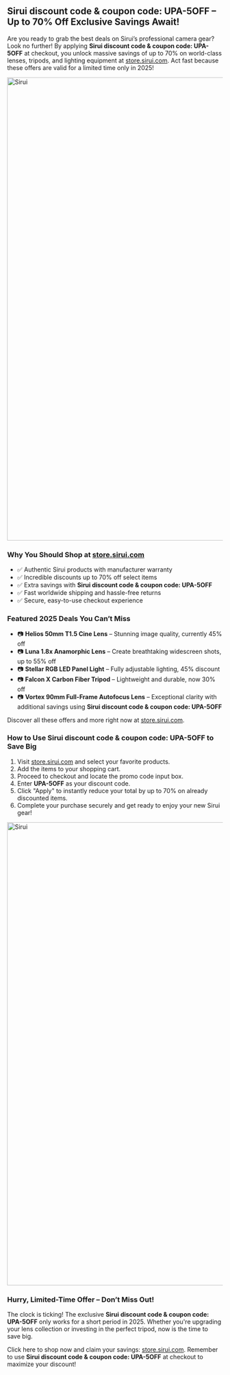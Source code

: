 <h2><strong>Sirui discount code & coupon code: UPA-5OFF – Up to 70% Off Exclusive Savings Await!</strong></h2>
<p>Are you ready to grab the best deals on Sirui’s professional camera gear? Look no further! By applying <strong>Sirui discount code & coupon code: UPA-5OFF</strong> at checkout, you unlock massive savings of up to 70% on world-class lenses, tripods, and lighting equipment at <a href="https://store.sirui.com/?sca_ref=8845442.lYfQapkN7X&utm_source=affiliates&utm_medium=uppromote&utm_campaign=8845442" target="_blank">store.sirui.com</a>. Act fast because these offers are valid for a limited time only in 2025!</p>
<img src="https://images.mirror-media.xyz/publication-images/q2DnbgAvJ_DAhGuZBL-7w.jpeg?height=540&width=1080" alt="Sirui" width="1080">
<h3>Why You Should Shop at <a href="https://store.sirui.com/?sca_ref=8845442.lYfQapkN7X&utm_source=affiliates&utm_medium=uppromote&utm_campaign=8845442" target="_blank">store.sirui.com</a></h3>
<ul>
<li>✅ Authentic Sirui products with manufacturer warranty</li>
<li>✅ Incredible discounts up to 70% off select items</li>
<li>✅ Extra savings with <strong>Sirui discount code & coupon code: UPA-5OFF</strong></li>
<li>✅ Fast worldwide shipping and hassle-free returns</li>
<li>✅ Secure, easy-to-use checkout experience</li>
</ul>
<h3>Featured 2025 Deals You Can’t Miss</h3>
<ul>
<li>📷 <strong>Helios 50mm T1.5 Cine Lens</strong> – Stunning image quality, currently 45% off</li>
<li>📷 <strong>Luna 1.8x Anamorphic Lens</strong> – Create breathtaking widescreen shots, up to 55% off</li>
<li>📷 <strong>Stellar RGB LED Panel Light</strong> – Fully adjustable lighting, 45% discount</li>
<li>📷 <strong>Falcon X Carbon Fiber Tripod</strong> – Lightweight and durable, now 30% off</li>
<li>📷 <strong>Vortex 90mm Full-Frame Autofocus Lens</strong> – Exceptional clarity with additional savings using <strong>Sirui discount code & coupon code: UPA-5OFF</strong></li>
</ul>
<p>Discover all these offers and more right now at <a href="https://store.sirui.com/?sca_ref=8845442.lYfQapkN7X&utm_source=affiliates&utm_medium=uppromote&utm_campaign=8845442" target="_blank">store.sirui.com</a>.</p>
<h3>How to Use <strong>Sirui discount code & coupon code: UPA-5OFF</strong> to Save Big</h3>
<ol>
<li>Visit <a href="https://store.sirui.com/?sca_ref=8845442.lYfQapkN7X&utm_source=affiliates&utm_medium=uppromote&utm_campaign=8845442" target="_blank">store.sirui.com</a> and select your favorite products.</li>
<li>Add the items to your shopping cart.</li>
<li>Proceed to checkout and locate the promo code input box.</li>
<li>Enter <strong>UPA-5OFF</strong> as your discount code.</li>
<li>Click "Apply" to instantly reduce your total by up to 70% on already discounted items.</li>
<li>Complete your purchase securely and get ready to enjoy your new Sirui gear!</li>
</ol>
<img src="https://images.mirror-media.xyz/publication-images/-EA0HxVf3MamRzJ5gS83p.png?height=315&width=630" alt="Sirui" width="1080">
<h3>Hurry, Limited-Time Offer – Don’t Miss Out!</h3>
<p>The clock is ticking! The exclusive <strong>Sirui discount code & coupon code: UPA-5OFF</strong> only works for a short period in 2025. Whether you're upgrading your lens collection or investing in the perfect tripod, now is the time to save big.</p>
<p>Click here to shop now and claim your savings: <a href="https://store.sirui.com/?sca_ref=8845442.lYfQapkN7X&utm_source=affiliates&utm_medium=uppromote&utm_campaign=8845442" target="_blank">store.sirui.com</a>. Remember to use <strong>Sirui discount code & coupon code: UPA-5OFF</strong> at checkout to maximize your discount!</p>
</body>
</html>
